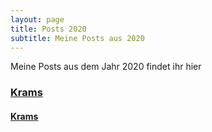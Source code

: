 ```yaml
---
layout: page
title: Posts 2020
subtitle: Meine Posts aus 2020
---
```


Meine Posts aus dem Jahr 2020 findet ihr hier

### [Krams](posts2020/Jahr2020/flake-it-till-you-make-it "Versuche es doch mal")

#### [Krams](posts2020/Jahr2020/test-markdown "Versuche es doch mal")
